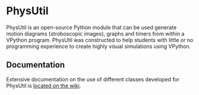 # PhysUtil
PhysUtil is an open-source Python module that can be used generate motion diagrams (stroboscopic images), graphs and timers from within a VPython program. PhysUtil was constructed to help students with little or no programming experience to create highly visual simulations using VPython.

## Documentation

Extensive documentation on the use of different classes developed for PhysUtil is [located on the wiki](https://github.com/perlatmsu/python-physutil/wiki).
